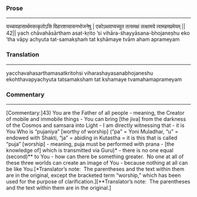 ### Prose 
 --- 
यच्चावहासार्थमसत्कृतोऽसि
विहारशय्यासनभोजनेषु |
एकोऽथवाप्यच्युत तत्समक्षं
तत्क्षामये त्वामहमप्रमेयम् || 42||
yach chāvahāsārtham asat-kṛito ’si
vihāra-śhayyāsana-bhojaneṣhu
eko ’tha vāpy achyuta tat-samakṣhaṁ
tat kṣhāmaye tvām aham aprameyam

### Translation 
 --- 
yacchavahasarthamasatkritohsi viharashayasanabhojaneshu ekohthavapyachyuta tatsamaksham tat kshamaye tvamahamaprameyam

### Commentary 
 --- 
[Commentary:]43) You are the Father of all people - meaning, the Creator of mobile and immobile things - You can bring [the jiva] from the darkness of the Cosmos and samsara into Light - I am directly witnessing that - it is You Who is “pujaniya” [worthy of worship] (“pa” = Yoni Muladhar, “u” = endowed with Shakti, “ja” = abiding in Kutastha = it is this that is called “puja” [worship] - meaning, puja must be performed with prana - [the knowledge of] which is transmitted via Guru)* - there is no one equal (second)** to You - how can there be something greater.  No one at all of these three worlds can create an image of You - because nothing at all can be like You.[*Translator’s note:  The parentheses and the text within them are in the original, except the bracketed term “worship,” which has been used for the purpose of clarification.][**Translator’s note:  The parentheses and the text within them are in the original.]